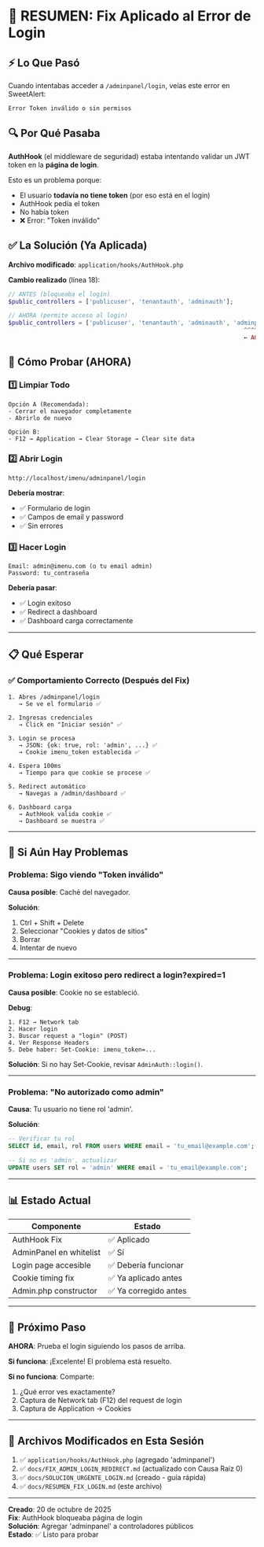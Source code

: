 # 🎯 RESUMEN: Fix Aplicado al Error de Login

## ⚡ Lo Que Pasó

Cuando intentabas acceder a `/adminpanel/login`, veías este error en SweetAlert:

```
Error Token inválido o sin permisos
```

## 🔍 Por Qué Pasaba

**AuthHook** (el middleware de seguridad) estaba intentando validar un JWT token en la **página de login**.

Esto es un problema porque:
- El usuario **todavía no tiene token** (por eso está en el login)
- AuthHook pedía el token
- No había token
- ❌ Error: "Token inválido"

## ✅ La Solución (Ya Aplicada)

**Archivo modificado**: `application/hooks/AuthHook.php`

**Cambio realizado** (línea 18):

```php
// ANTES (bloqueaba el login)
$public_controllers = ['publicuser', 'tenantauth', 'adminauth'];

// AHORA (permite acceso al login)
$public_controllers = ['publicuser', 'tenantauth', 'adminauth', 'adminpanel'];
                                                                   ^^^^^^^^^^
                                                                   ← AGREGADO
```

## 🧪 Cómo Probar (AHORA)

### 1️⃣ Limpiar Todo

```
Opción A (Recomendada):
- Cerrar el navegador completamente
- Abrirlo de nuevo

Opción B:
- F12 → Application → Clear Storage → Clear site data
```

### 2️⃣ Abrir Login

```
http://localhost/imenu/adminpanel/login
```

**Debería mostrar**:
- ✅ Formulario de login
- ✅ Campos de email y password
- ✅ Sin errores

### 3️⃣ Hacer Login

```
Email: admin@imenu.com (o tu email admin)
Password: tu_contraseña
```

**Debería pasar**:
- ✅ Login exitoso
- ✅ Redirect a dashboard
- ✅ Dashboard carga correctamente

---

## 📋 Qué Esperar

### ✅ Comportamiento Correcto (Después del Fix)

```
1. Abres /adminpanel/login
   → Se ve el formulario ✅

2. Ingresas credenciales
   → Click en "Iniciar sesión" ✅

3. Login se procesa
   → JSON: {ok: true, rol: 'admin', ...} ✅
   → Cookie imenu_token establecida ✅

4. Espera 100ms
   → Tiempo para que cookie se procese ✅

5. Redirect automático
   → Navegas a /admin/dashboard ✅

6. Dashboard carga
   → AuthHook valida cookie ✅
   → Dashboard se muestra ✅
```

---

## 🔧 Si Aún Hay Problemas

### Problema: Sigo viendo "Token inválido"

**Causa posible**: Caché del navegador.

**Solución**:
1. Ctrl + Shift + Delete
2. Seleccionar "Cookies y datos de sitios"
3. Borrar
4. Intentar de nuevo

---

### Problema: Login exitoso pero redirect a login?expired=1

**Causa posible**: Cookie no se estableció.

**Debug**:
```
1. F12 → Network tab
2. Hacer login
3. Buscar request a "login" (POST)
4. Ver Response Headers
5. Debe haber: Set-Cookie: imenu_token=...
```

**Solución**: Si no hay Set-Cookie, revisar `AdminAuth::login()`.

---

### Problema: "No autorizado como admin"

**Causa**: Tu usuario no tiene rol 'admin'.

**Solución**:
```sql
-- Verificar tu rol
SELECT id, email, rol FROM users WHERE email = 'tu_email@example.com';

-- Si no es 'admin', actualizar
UPDATE users SET rol = 'admin' WHERE email = 'tu_email@example.com';
```

---

## 📊 Estado Actual

| Componente | Estado |
|------------|--------|
| AuthHook Fix | ✅ Aplicado |
| AdminPanel en whitelist | ✅ Sí |
| Login page accesible | ✅ Debería funcionar |
| Cookie timing fix | ✅ Ya aplicado antes |
| Admin.php constructor | ✅ Ya corregido antes |

---

## 🎯 Próximo Paso

**AHORA**: Prueba el login siguiendo los pasos de arriba.

**Si funciona**: ¡Excelente! El problema está resuelto.

**Si no funciona**: Comparte:
1. ¿Qué error ves exactamente?
2. Captura de Network tab (F12) del request de login
3. Captura de Application → Cookies

---

## 📝 Archivos Modificados en Esta Sesión

1. ✅ `application/hooks/AuthHook.php` (agregado 'adminpanel')
2. ✅ `docs/FIX_ADMIN_LOGIN_REDIRECT.md` (actualizado con Causa Raíz 0)
3. ✅ `docs/SOLUCION_URGENTE_LOGIN.md` (creado - guía rápida)
4. ✅ `docs/RESUMEN_FIX_LOGIN.md` (este archivo)

---

**Creado**: 20 de octubre de 2025  
**Fix**: AuthHook bloqueaba página de login  
**Solución**: Agregar 'adminpanel' a controladores públicos  
**Estado**: ✅ Listo para probar
